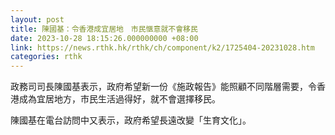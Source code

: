 ```yaml
---
layout: post
title: 陳國基：令香港成宜居地　市民愜意就不會移民
date: 2023-10-28 18:15:26.000000000 +08:00
link: https://news.rthk.hk/rthk/ch/component/k2/1725404-20231028.htm
categories: rthk
---
```


政務司司長陳國基表示，政府希望新一份《施政報告》能照顧不同階層需要，令香港成為宜居地方，市民生活過得好，就不會選擇移民。

陳國基在電台訪問中又表示，政府希望長遠改變「生育文化」。
